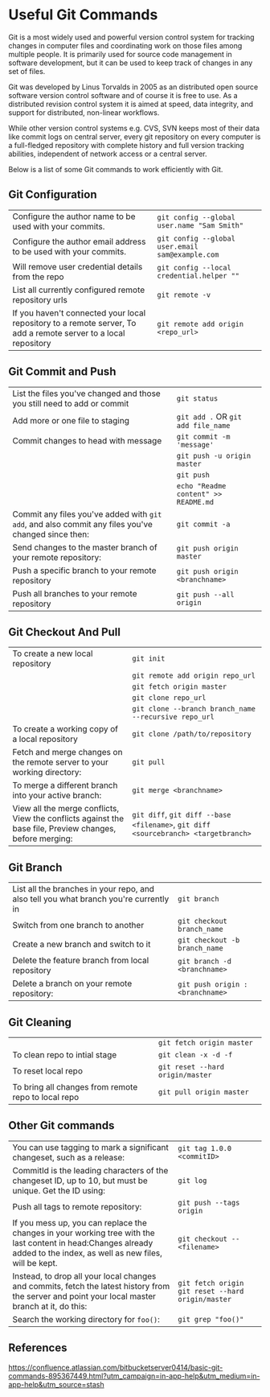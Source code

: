 # Useful Git Commands

Git is a most widely used and powerful version control system for tracking changes in computer files and coordinating work on those files among multiple people. It is primarily used for source code management in software development, but it can be used to keep track of changes in any set of files. 

Git was developed by Linus Torvalds in 2005 as an distributed open source software version control software and of course it is free to use. As a distributed revision control system it is aimed at speed, data integrity, and support for distributed, non-linear workflows.

While other version control systems e.g. CVS, SVN keeps most of their data like commit logs on central server, every git repository on every computer is a full-fledged repository with complete history and full version tracking abilities, independent of network access or a central server.



Below is a list of some Git commands to work efficiently with Git. 



## Git Configuration 

|                                                              |                                                  |
| ------------------------------------------------------------ | ------------------------------------------------ |
| Configure the author name to be used with your commits.      | `git config --global user.name "Sam Smith"`      |
| Configure the author email address to be used with your commits. | `git config --global user.email sam@example.com` |
| Will remove user credential details from the repo            | `git config --local credential.helper ""`        |
| List all currently configured remote repository urls         | `git remote -v`                                  |
| If you haven't connected your local repository to a remote server, To add a remote server to a local repository | `git remote add origin <repo_url>`               |



## Git Commit and Push

|                                                              |                                      |
| ------------------------------------------------------------ | ------------------------------------ |
| List the files you've changed and those you still need to add or commit | `git status`                         |
| Add more or one file to staging                              | `git add .` OR `git add file_name`   |
| Commit changes to head with message                          | `git commit -m 'message'`            |
|                                                              | `git push -u origin master`          |
|                                                              | `git push`                           |
|                                                              | `echo "Readme content" >> README.md` |
| Commit any files you've added with `git add`, and also commit any files you've changed since then: | `git commit -a`                      |
| Send changes to the master branch of your remote repository: | `git push origin master`             |
| Push a specific branch to your remote repository             | `git push origin <branchname>`       |
| Push all branches to your remote repository                  | `git push --all origin`              |



## Git Checkout And Pull

|                                                              |                                                              |
| ------------------------------------------------------------ | ------------------------------------------------------------ |
| To create a new local repository                             | `git init`                                                   |
|                                                              | `git remote add origin repo_url`                             |
|                                                              | `git fetch origin master`                                    |
|                                                              | `git clone repo_url`                                         |
|                                                              | `git clone --branch branch_name --recursive repo_url`        |
| To create a working copy of a local repository               | `git clone /path/to/repository`                              |
| Fetch and merge changes on the remote server to your working directory: | `git pull`                                                   |
| To merge a different branch into your active branch:         | `git merge <branchname>`                                     |
| View all the merge conflicts, View the conflicts against the base file, Preview changes, before merging: | `git diff`, `git diff --base <filename>`, `git diff <sourcebranch> <targetbranch>` |



## Git Branch

|                                                              |                                 |
| ------------------------------------------------------------ | ------------------------------- |
| List all the branches in your repo, and also tell you what branch you're currently in | `git branch`                    |
| Switch from one branch to another                            | `git checkout branch_name`      |
| Create a new branch and switch to it                         | `git checkout -b branch_name`   |
| Delete the feature branch from local repository              | `git branch -d <branchname>`    |
| Delete a branch on your remote repository:                   | `git push origin :<branchname>` |



## Git Cleaning

|                                                     |                                  |
| --------------------------------------------------- | -------------------------------- |
|                                                     | `git fetch origin master`        |
| To clean repo to intial stage                       | `git clean -x -d -f`             |
| To reset local repo                                 | `git reset --hard origin/master` |
| To bring all changes from remote repo to local repo | `git pull origin master`         |



## Other Git commands

|                                                              |                                                    |
| ------------------------------------------------------------ | -------------------------------------------------- |
| You can use tagging to mark a significant changeset, such as a release: | `git tag 1.0.0 <commitID>`                         |
| CommitId is the leading characters of the changeset ID, up to 10, but must be unique. Get the ID using: | `git log`                                          |
| Push all tags to remote repository:                          | `git push --tags origin`                           |
| If you mess up, you can replace the changes in your working tree with the last content in head:Changes already added to the index, as well as new files, will be kept. | `git checkout -- <filename>`                       |
| Instead, to drop all your local changes and commits, fetch the latest history from the server and point your local master branch at it, do this: | `git fetch origin  git reset --hard origin/master` |
| Search the working directory for `foo()`:                    | `git grep "foo()"`                                 |



## References

https://confluence.atlassian.com/bitbucketserver0414/basic-git-commands-895367449.html?utm_campaign=in-app-help&utm_medium=in-app-help&utm_source=stash